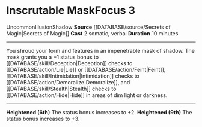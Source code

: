 ﻿---
actions: '[two-actions]'
component:
- Somatic
- Verbal
duration: 10 minutes
heighten: 6th, 9th
heighten_level: 3, 6, 9
id: '1061'
level: '3'
name: Inscrutable Mask
rarity: Uncommon
school: Illusion
source: '[[DATABASE/source/Secrets of Magic|Secrets of Magic]]'
trait:
- '[[DATABASE/trait/Illusion|Illusion]]'
- '[[DATABASE/trait/Shadow|Shadow]]'
- '[[DATABASE/trait/Uncommon|Uncommon]]'
type: Focus

---
# Inscrutable Mask<span class="item-type">Focus 3</span>

<span class="trait-uncommon item-trait">Uncommon</span><span class="item-trait">Illusion</span><span class="item-trait">Shadow</span>
**Source** [[DATABASE/source/Secrets of Magic|Secrets of Magic]] 
**Cast** <span class="action-icon">2</span> somatic, verbal
**Duration** 10 minutes

---
You shroud your form and features in an impenetrable mask of shadow. The mask grants you a +1 status bonus to [[DATABASE/skill/Deception|Deception]] checks to [[DATABASE/action/Lie|Lie]] or [[DATABASE/action/Feint|Feint]], [[DATABASE/skill/Intimidation|Intimidation]] checks to [[DATABASE/action/Demoralize|Demoralize]], and [[DATABASE/skill/Stealth|Stealth]] checks to [[DATABASE/action/Hide|Hide]] in areas of dim light or darkness.

---
**Heightened (6th)** The status bonus increases to +2.
**Heightened (9th)** The status bonus increases to +3.